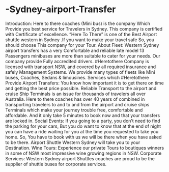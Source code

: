# -Sydney-airport-Transfer
Introduction:  Here to there coaches (Mini bus) is the company Which Provide you best service for Travelers in Sydney. This company is certified with Certificate of excellence. “Here To There” is one of the Best Airport shuttle western in Sydney .If you want to make your travel safe So, you should choose This company for your Tour. About Fleet:  Western Sydney airport transfers has a very Comfortable and reliable late model 13 Passengers minibuses are more than suitable to cater for your needs. Our company provide Fully accredited drivers. #Heretothere Company is licensed with transport NSW, and covered by all required insurance and safely Management Systems. We provide many types of fleets like Mini buses, Coaches, Sedans &amp; limousines. Services which #Heretothere Provide                       Airport Transfers:  You know how important it is to get there on time and getting the best price possible. Reliable Transport to the airport and cruise Ship Terminals is an issue for thousands of travelers all over Australia. Here to there coaches has over 40 years of combined in transporting travelers to and to and from the airport and cruise ships Terminals which make your journey trouble free, comfortable and affordable. And it only take 5 minutes to book now and that your transfers are locked in.  Social Events:   If you going to a party, you don’t need to find the parking for your cars, But you do want to know that at the end of night you can have a ride waiting for you at the time you requested to take you home. So, You have to book with us we will be there when you have asked to be there. Airport Shuttle Western Sydney will take you to your Destination. Wine Tours:   Experience our private Tours to boutiques winners in some of NSW most impressive wine growing regions in NSW. Corporate Services:  Western Sydney airport Shuttles coaches are proud to be the supplier of shuttle buses for corporate services.
